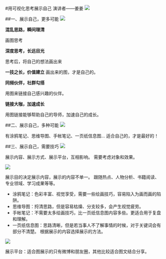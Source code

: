 #用可视化思考展示自己
演讲者——姜姜
![](./_image/2017-02-12-12-13-38.jpg)

##一、展示自己，更多可能
![](./_image/2017-02-12-12-14-50.jpg)

**混乱思路，瞬间理清**

画图思考

**深度思考，长远目光**

思考后，将自己的想法画出来

**一技之长，价值建立**
画出来的图，才是自己的。

**同频伙伴，社群勾搭**

用图来链接自己感兴趣的伙伴。

**链接大咖，加速成长**

用图链接能够帮助自己的导师，加速自己的成长。

##二、展示自己，多种可能
![](./_image/2017-02-12-14-08-00.jpg)

有涂鸦笔记、思维导图、手帐笔记、一页纸信息图...
适合自己的，才是最好的！

##三、展示自己，需要技巧
![](./_image/2017-02-12-14-09-23.jpg)

展示内容、展示方式、展示平台，互相影响。
需要考虑对象和效果。

![](./_image/2017-02-12-14-11-47.jpg)

展示目的决定展示内容，展示的内容不单一。
跟随热点、人物分析、书籍阅读、专业领域、学习成果等等。
* 涂鸦笔记：色彩丰富、视觉享受，需要一些绘画技巧，容易陷入为画而画的陷阱。
* 思维导图：捋清思路，但是容易枯燥、分支较多，会产生视觉疲劳。
* 手帐笔记：不需要太多绘画技巧，比一页纸信息图内容多些。更适合用于复盘和理解。
* 一页纸信息图：思路清晰，但是若当事人不了解事情的时候，对于关键词会有部分不清楚。
根据展示的内容选择展示的方法。

![](./_image/2017-02-12-14-19-58.jpg)

展示平台：适合图展示的只有微博和朋友圈，其他比较适合图文结合分享。

